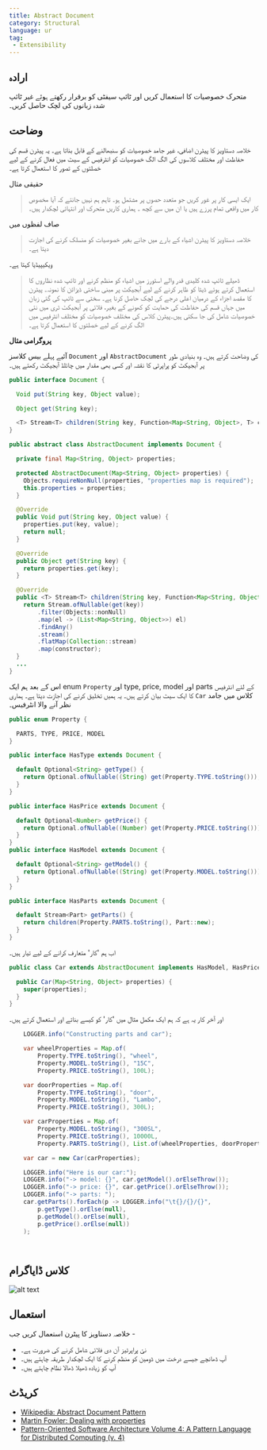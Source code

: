 ```yaml
---
title: Abstract Document
category: Structural
language: ur
tag: 
 - Extensibility
---
```


## ارادہ

متحرک خصوصیات کا استعمال کریں اور ٹائپ سیفٹی کو برقرار رکھتے ہوئے غیر ٹائپ شدہ زبانوں کی لچک حاصل کریں۔

## وضاحت

خلاصہ دستاویز کا پیٹرن اضافی، غیر جامد خصوصیات کو سنبھالنے کے قابل بناتا ہے۔ یہ پیٹرن قسم کی حفاظت اور مختلف کلاسوں کی الگ الگ خصوصیات کو انٹرفیس کے سیٹ میں فعال کرنے کے لیے خصلتوں کے تصور کا استعمال کرتا ہے۔

حقیقی مثال

> ایک ایسی کار پر غور کریں جو متعدد حصوں پر مشتمل ہو۔ تاہم ہم نہیں جانتے کہ آیا مخصوص کار میں واقعی تمام پرزے ہیں یا ان میں سے کچھ ۔ ہماری کاریں متحرک اور انتہائی لچکدار ہیں۔

صاف لفظوں میں

> خلاصہ دستاویز کا پیٹرن اشیاء کے بارے میں جانے بغیر خصوصیات کو منسلک کرنے کی اجازت دیتا ہے۔

ویکیپیڈیا کہتا ہے۔

> ڈھیلے ٹائپ شدہ کلیدی قدر والے اسٹورز میں اشیاء کو منظم کرنے اور ٹائپ شدہ نظاروں کا استعمال کرتے ہوئے ڈیٹا کو ظاہر کرنے کے لیے آبجیکٹ پر مبنی ساختی ڈیزائن کا نمونہ۔ پیٹرن کا مقصد اجزاء کے درمیان اعلی درجے کی لچک حاصل کرنا ہے۔
سختی سے ٹائپ کی گئی زبان میں جہاں قسم کی حفاظت کی حمایت کو کھونے کے بغیر، فلائی پر آبجیکٹ ٹری میں نئی خصوصیات شامل کی جا سکتی ہیں۔پیٹرن کلاس کی مختلف خصوصیات کو مختلف انٹرفیس میں الگ کرنے کے لیے خصلتوں کا استعمال کرتا ہے۔

**پروگرامی مثال**

آئیے پہلے بیس کلاسز `Document` اور `AbstractDocument` کی وضاحت کرتے ہیں۔ 
وہ بنیادی طور پر آبجیکٹ کو پراپرٹی کا نقشہ اور کسی بھی مقدار میں چائلڈ آبجیکٹ رکھتے ہیں۔

```java
public interface Document {

  Void put(String key, Object value);

  Object get(String key);

  <T> Stream<T> children(String key, Function<Map<String, Object>, T> constructor);
}

public abstract class AbstractDocument implements Document {

  private final Map<String, Object> properties;

  protected AbstractDocument(Map<String, Object> properties) {
    Objects.requireNonNull(properties, "properties map is required");
    this.properties = properties;
  }

  @Override
  public Void put(String key, Object value) {
    properties.put(key, value);
    return null;
  }

  @Override
  public Object get(String key) {
    return properties.get(key);
  }

  @Override
  public <T> Stream<T> children(String key, Function<Map<String, Object>, T> constructor) {
    return Stream.ofNullable(get(key))
        .filter(Objects::nonNull)
        .map(el -> (List<Map<String, Object>>) el)
        .findAny()
        .stream()
        .flatMap(Collection::stream)
        .map(constructor);
  }
  ...
}
```
اس کے بعد ہم ایک enum `Property` اور type, price, model اور parts کے لئے انٹرفیس کا ایک سیٹ بیان کرتے ہیں۔ یہ ہمیں تخلیق کرنے کی اجازت دیتا ہے۔
ہماری `Car` کلاس میں جامد نظر آنے والا انٹرفیس۔

```java
public enum Property {

  PARTS, TYPE, PRICE, MODEL
}

public interface HasType extends Document {

  default Optional<String> getType() {
    return Optional.ofNullable((String) get(Property.TYPE.toString()));
  }
}

public interface HasPrice extends Document {

  default Optional<Number> getPrice() {
    return Optional.ofNullable((Number) get(Property.PRICE.toString()));
  }
}
public interface HasModel extends Document {

  default Optional<String> getModel() {
    return Optional.ofNullable((String) get(Property.MODEL.toString()));
  }
}

public interface HasParts extends Document {

  default Stream<Part> getParts() {
    return children(Property.PARTS.toString(), Part::new);
  }
}
```
اب ہم 'کار' متعارف کرانے کے لیے تیار ہیں۔

```java
public class Car extends AbstractDocument implements HasModel, HasPrice, HasParts {

  public Car(Map<String, Object> properties) {
    super(properties);
  }
}
```

اور آخر کار یہ ہے کہ ہم ایک مکمل مثال میں 'کار' کو کیسے بناتے اور استعمال کرتے ہیں۔

```java
    LOGGER.info("Constructing parts and car");

    var wheelProperties = Map.of(
        Property.TYPE.toString(), "wheel",
        Property.MODEL.toString(), "15C",
        Property.PRICE.toString(), 100L);

    var doorProperties = Map.of(
        Property.TYPE.toString(), "door",
        Property.MODEL.toString(), "Lambo",
        Property.PRICE.toString(), 300L);

    var carProperties = Map.of(
        Property.MODEL.toString(), "300SL",
        Property.PRICE.toString(), 10000L,
        Property.PARTS.toString(), List.of(wheelProperties, doorProperties));

    var car = new Car(carProperties);

    LOGGER.info("Here is our car:");
    LOGGER.info("-> model: {}", car.getModel().orElseThrow());
    LOGGER.info("-> price: {}", car.getPrice().orElseThrow());
    LOGGER.info("-> parts: ");
    car.getParts().forEach(p -> LOGGER.info("\t{}/{}/{}",
        p.getType().orElse(null),
        p.getModel().orElse(null),
        p.getPrice().orElse(null))
    );

    
```

## کلاس ڈایاگرام

![alt text](./etc/abstract-document.png "Abstract Document Traits and Domain")

## استعمال 

خلاصہ دستاویز کا پیٹرن استعمال کریں جب -

* نئ  پراپرٹیز آن دی فلائی شامل کرنے کی ضرورت ہے۔
* آپ ڈھانچے جیسے درخت میں ڈومین کو منظم کرنے کا ایک لچکدار طریقہ چاہتے ہیں۔
* آپ کو زیادہ ڈھیلا ڈھالا نظام چاہتے ہیں۔

## کریڈٹ

* [Wikipedia: Abstract Document Pattern](https://en.wikipedia.org/wiki/Abstract_Document_Pattern)
* [Martin Fowler: Dealing with properties](http://martinfowler.com/apsupp/properties.pdf)
* [Pattern-Oriented Software Architecture Volume 4: A Pattern Language for Distributed Computing (v. 4)](https://www.amazon.com/gp/product/0470059028/ref=as_li_qf_asin_il_tl?ie=UTF8&tag=javadesignpat-20&creative=9325&linkCode=as2&creativeASIN=0470059028&linkId=e3aacaea7017258acf184f9f3283b492)